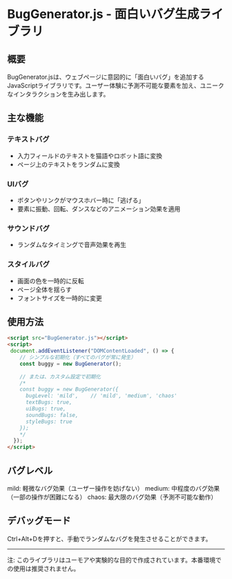 # BugGenerator.js - 面白いバグ生成ライブラリ

## 概要


BugGenerator.jsは、ウェブページに意図的に「面白いバグ」を追加するJavaScriptライブラリです。ユーザー体験に予測不可能な要素を加え、ユニークなインタラクションを生み出します。


## 主な機能


### テキストバグ


- 入力フィールドのテキストを猫語やロボット語に変換
- ページ上のテキストをランダムに変換

### UIバグ
- ボタンやリンクがマウスホバー時に「逃げる」
- 要素に振動、回転、ダンスなどのアニメーション効果を適用

### サウンドバグ
- ランダムなタイミングで音声効果を再生

### スタイルバグ
- 画面の色を一時的に反転
- ページ全体を揺らす
- フォントサイズを一時的に変更

## 使用方法

```html
<script src="BugGenerator.js"></script>
<script>
 document.addEventListener("DOMContentLoaded", () => {
    // シンプルな初期化（すべてのバグが常に発生）
    const buggy = new BugGenerator();
    
    // または、カスタム設定で初期化
    /*
    const buggy = new BugGenerator({
      bugLevel: 'mild',    // 'mild', 'medium', 'chaos'
      textBugs: true,
      uiBugs: true,
      soundBugs: false,
      styleBugs: true
    });
    */
  });
</script>
```


## バグレベル
mild: 軽微なバグ効果（ユーザー操作を妨げない）
medium: 中程度のバグ効果（一部の操作が困難になる）
chaos: 最大限のバグ効果（予測不可能な動作）

## デバッグモード
Ctrl+Alt+Dを押すと、手動でランダムなバグを発生させることができます。

---
注: このライブラリはユーモアや実験的な目的で作成されています。本番環境での使用は推奨されません。
